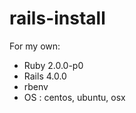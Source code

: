 rails-install
=============

For my own:
- Ruby 2.0.0-p0
- Rails 4.0.0
- rbenv
- OS : centos, ubuntu, osx
